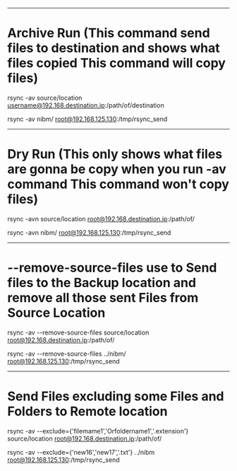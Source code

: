 



---------------------------------------------------------------------------

# Archive Run (This command send files to destination and shows what files copied <b>This command will copy files</b>)

rsync -av source/location username@192.168.destination.ip:/path/of/destination 

rsync -av nibm/ root@192.168.125.130:/tmp/rsync_send

---------------------------------------------------------------------------

# Dry Run (This only shows what files are gonna be copy when you run -av command <b>This command won't copy files</b>)

rsync -avn source/location root@192.168.destination.ip:/path/of/

rsync -avn nibm/ root@192.168.125.130:/tmp/rsync_send

---------------------------------------------------------------------------

# --remove-source-files use to Send files to the Backup location and remove all those sent Files from Source Location 

rsync -av --remove-source-files source/location root@192.168.destination.ip:/path/of/

rsync -av --remove-source-files ../nibm/ root@192.168.125.130:/tmp/rsync_send

---------------------------------------------------------------------------

# Send Files excluding some Files and Folders to Remote location

rsync -av --exclude={'filemame1','Orfoldername1','.extension'} source/location root@192.168.destination.ip:/path/of/

rsync -av --exclude={'new16','new17','.txt'} ../nibm root@192.168.125.130:/tmp/rsync_send















